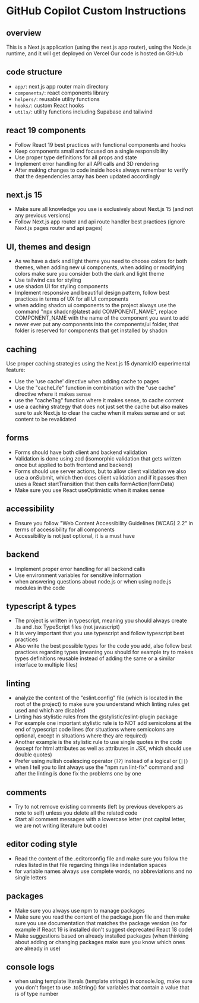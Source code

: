 # GitHub Copilot Custom Instructions

## overview

This is a Next.js application (using the next.js app router), using the Node.js runtime, and it will get deployed on Vercel
Our code is hosted on GitHub

## code structure

- `app/`: next.js app router main directory
- `components/`: react components library
- `helpers/`: reusable utility functions
- `hooks/`: custom React hooks
- `utils/`: utility functions including Supabase and tailwind

## react 19 components

- Follow React 19 best practices with functional components and hooks
- Keep components small and focused on a single responsibility
- Use proper type definitions for all props and state
- Implement error handling for all API calls and 3D rendering
- After making changes to code inside hooks always remember to verify that the dependencies array has been updated accordingly

## next.js 15

- Make sure all knowledge you use is exclusively about Next.js 15 (and not any previous versions)
- Follow Next.js app router and api route handler best practices (ignore Next.js pages router and api pages)

## UI, themes and design

- As we have a dark and light theme you need to choose colors for both themes, when adding new ui components, when adding or modifying colors make sure you consider both the dark and light theme
- Use tailwind css for styling
- use shadcn UI for styling components
- Implement responsive and beautiful design pattern, follow best practices in terms of UX for all UI components
- when adding shadcn ui components to the project always use the command "npx shadcn@latest add COMPONENT_NAME", replace COMPONENT_NAME with the name of the component you want to add
- never ever put any components into the components/ui folder, that folder is reserved for components that get installed by shadcn

## caching

Use proper caching strategies using the Next.js 15 dynamicIO experimental feature:

- Use the 'use cache' directive when adding cache to pages
- Use the "cacheLife" function in combination with the "use cache" directive where it makes sense
- use the "cacheTag" function where it makes sense, to cache content
- use a caching strategy that does not just set the cache but also makes sure to ask Next.js to clear the cache when it makes sense and or set content to be revalidated

## forms

- Forms should have both client and backend validation
- Validation is done using zod (isomorphic validation that gets written once but applied to both frontend and backend)
- Forms should use server actions, but to allow client validation we also use a onSubmit, which then does client validation and if it passes then uses a React startTransition that then calls formAction(formData)
- Make sure you use React useOptimistic when it makes sense

## accessibility

- Ensure you follow "Web Content Accessibility Guidelines (WCAG) 2.2" in terms of accessibility for all components
- Accessibility is not just optional, it is a must have

## backend

- Implement proper error handling for all backend calls
- Use environment variables for sensitive information
- when answering questions about node.js or when using node.js modules in the code

## typescript & types

- The project is written in typescript, meaning you should always create .ts and .tsx TypeScript files (not javascript)
- It is very important that you use typescript and follow typescript best practices
- Also write the best possible types for the code you add, also follow best practices regarding types (meaning you should for example try to makes types definitions reusable instead of adding the same or a similar interface to multiple files)

## linting

- analyze the content of the "eslint.config" file (which is located in the root of the project) to make sure you understand which linting rules get used and which are disabled
- Linting has stylistic rules from the @stylistic/eslint-plugin package
- For example one important stylistic rule is to NOT add semicolons at the end of typescript code lines (for situations where semicolons are optional, except in situations where they are required)
- Another example is the stylistic rule to use single quotes in the code (except for html attributes as well as attributes in JSX, which should use double quotes)
- Prefer using nullish coalescing operator (`??`) instead of a logical or (`||`)
- when I tell you to lint always use the "npm run lint-fix" command and after the linting is done fix the problems one by one

## comments

- Try to not remove existing comments (left by previous developers as note to self) unless you delete all the related code
- Start all comment messages with a lowercase letter (not capital letter, we are not writing literature but code)

## editor coding style

- Read the content of the .editorconfig file and make sure you follow the rules listed in that file regarding things like indentation spaces
- for variable names always use complete words, no abbreviations and no single letters

## packages

- Make sure you always use npm to manage packages
- Make sure you read the content of the package.json file and then make sure you use documentation that matches the package version (so for example if React 19 is installed don't suggest deprecated React 18 code)
- Make suggestions based on already installed packages (when thinking about adding or changing packages make sure you know which ones are already in use)

## console logs

- when using template literals (template strings) in console.log, make sure you don't forget to use .toString() for variables that contain a value that is of type number